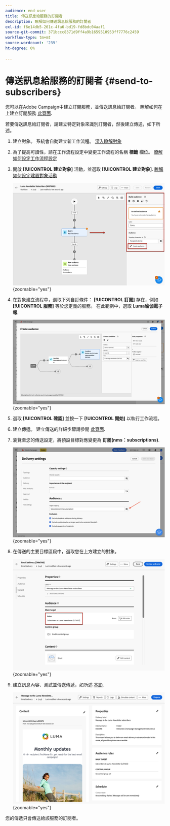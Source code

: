 ```yaml
---
audience: end-user
title: 傳送訊息給服務的訂閱者
description: 瞭解如何傳送訊息給服務的訂閱者
exl-id: f6e14db5-261c-4fa6-bd19-fd8bdc04aaf1
source-git-commit: 371bccc8371d9ff4a9b1659510953ff7776c2459
workflow-type: tm+mt
source-wordcount: '239'
ht-degree: 0%

---
```


# 傳送訊息給服務的訂閱者 {#send-to-subscribers}

您可以在Adobe Campaign中建立訂閱服務，並傳送訊息給訂閱者。 瞭解如何在上建立訂閱服務 [此頁面](../audience//manage-services.md#create-service).

若要傳送訊息給訂閱者，請建立特定對象來識別訂閱者，然後建立傳送，如下所述。

1. 建立對象。 系統會自動建立新工作流程。 [深入瞭解對象](../audience/create-audience.md)

1. 為了提高可讀性，請在工作流程設定中變更工作流程的名稱 **標籤** 欄位。 [瞭解如何設定工作流程設定](../workflows/workflow-settings.md)

1. 開啟 **[!UICONTROL 建立對象]** 活動，並選取 **[!UICONTROL 建立對象]**. [瞭解如何設定建置對象活動](../workflows/activities/build-audience.md)

   ![](assets/service-create-audience.png){zoomable=&quot;yes&quot;}

1. 在對象建立流程中，選取下列自訂條件： **[!UICONTROL 訂閱]** 存在，例如 **[!UICONTROL 服務]** 等於您定義的服務。 在此範例中，選取 **Luma瑜伽電子報**.

   ![](assets/service-audience-subscribers.png){zoomable=&quot;yes&quot;}

1. 選取 **[!UICONTROL 確認]** 並按一下 **[!UICONTROL 開始]** 以執行工作流程。

1. 建立傳遞。 建立傳送的詳細步驟請參閱 [此頁面](../msg/gs-messages.md#create-delivery).
1. 瀏覽至您的傳送設定，將預設目標對應變更為 **訂閱(nms：subscriptions)**.

   ![](assets/service-delivery-change-mapping.png){zoomable=&quot;yes&quot;}

1. 在傳送的主要目標區段中，選取您在上方建立的對象。

   ![](assets/service-delivery-targeting-subscribers.png){zoomable=&quot;yes&quot;}

1. 建立訊息內容、測試並傳送傳遞，如所述 [本節](../preview-test/preview-test.md).

   ![](assets/service-delivery-ready.png){zoomable=&quot;yes&quot;}

您的傳遞只會傳送給該服務的訂閱者。
